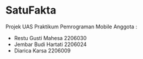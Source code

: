 # SatuFakta

Projek UAS Praktikum Pemrograman Mobile
Anggota :
- Restu Gusti Mahesa 2206030
- Jembar Budi Hartati 2206024
- Diarica Karsa 2206009
